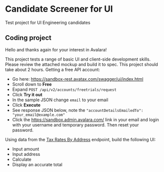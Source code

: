 # Candidate Screener for UI
Test project for UI Engineering candidates
## Coding project
Hello and thanks again for your interest in Avalara!

This project tests a range of basic UI and client-side development skills. Please review the attached mockup and build it to spec. This project should take about 2 hours.
Getting a free API account: 
- Go here: https://sandbox-rest.avatax.com/swagger/ui/index.html
- Scroll down to **Free**
- Expand `POST /api/v2/accounts/freetrials/request`
- Click **Try it out**
- In the sample JSON change `email` to your email
- Click **Execute**
- See response JSON below, note the `"accountDetailsEmailedTo": "your_email@example.com"`
- Click the https://sandbox.admin.avalara.com/ link in your email and login with your username and temporary password. Then reset your password.

Using data from the [Tax Rates By Address](https://developer.avalara.com/api-reference/avatax/rest/v2/methods/Free/TaxRatesByAddress/) endpoint, build the following UI:
- Input amount
- Input address
- Calculate
- Display an accurate total

